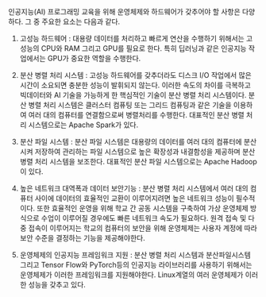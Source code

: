 인공지능(AI) 프로그래밍 교육을 위해 운영체제와 하드웨어가 갖추어야 할 사항은 다양하다. 그 중 주요한 요소는 다음과 같다.

1. 고성능 하드웨어 : 대용량 데이터를 처리하고 빠르게 연산을 수행하기 위해서는 고성능의 CPU와 RAM 그리고 GPU를 필요로 한다. 특히 딥러닝과 같은 인공지능 작업에서는 GPU가 중요한 역할을 수행한다.

2. 분산 병렬 처리 시스템 : 고성능 하드웨어를 갖추더라도 디스크 I/O 작업에서 많은 시간이 소요되면 충분한 성능이 발휘되지 않는다. 이러한 속도의 차이를 극복하고 빅데이터와 AI 기술을 가능하게 한 핵심적인 기술이 분산 병렬 처리 시스템이다. 분산 병렬 처리 시스템은 클러스터 컴퓨팅 또는 그리드 컴퓨팅과 같은 기술을 이용하여 여러 대의 컴퓨터를 연결함으로써 병렬처리를 수행한다. 대표적인 분산 병렬 처리 시스템으로는 Apache Spark가 있다.

3. 분산 파일 시스템 : 분산 파일 시스템은 대용량의 데이터를 여러 대의 컴퓨터에 분산시켜 저장하여 관리하는 파일 시스템으로 높은 확장성과 내결함성을 제공하며 분산 병렬 처리 시스템을 보조한다. 대표적인 분산 파일 시스템으로는 Apache Hadoop이 있다.

4. 높은 네트워크 대역폭과 데이터 보안기능 : 분산 병렬 처리 시스템에서 여러 대의 컴퓨터 사이에 데이터의 효율적인 교환이 이루어지려면 높은 네트워크 성능이 필수적이다. 또한 효율적인 운영을 위해 학교 간 공동 시스템을 구축하여 가상 운영체제 방식으로 수업이 이루어질 경우에도 빠른 네트워크 속도가 필요하다. 원격 접속 및 다중 접속이 이루어지는 학교의 컴퓨터의 보안을 위해 운영체제는 사용자 계정에 따라 보안 수준을 결정하는 기능을 제공해야한다.

5. 운영체제의 인공지능 프레임워크 지원 : 분산 병렬 처리 시스템과 분산파일시스템 그리고 Tensor Flow와 PyTorch등의 인공지능 라이브러리를 사용하기 위해서는 운영체제가 이러한 프레임워크를 지원해야한다. Linux계열의 여러 운영체제가 이러한 성능을 갖추고 있다.    